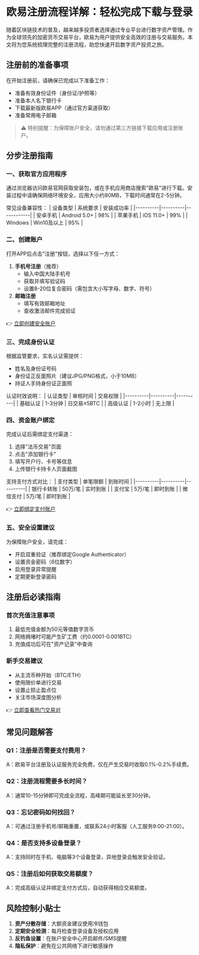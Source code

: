 # 欧易注册流程详解：轻松完成下载与登录

随着区块链技术的普及，越来越多投资者选择通过专业平台进行数字资产管理。作为全球领先的加密货币交易平台，欧易为用户提供安全高效的注册与交易服务。本文将为您系统梳理完整的注册流程，助您快速开启数字资产投资之旅。

## 注册前的准备事项

在开始注册前，请确保已完成以下准备工作：
- 准备有效身份证件（身份证/护照等）
- 准备本人名下银行卡
- 下载最新版欧易APP（通过官方渠道获取）
- 准备常用电子邮箱

> ⚠️ 特别提醒：为保障账户安全，请勿通过第三方链接下载应用或注册账户。

## 分步注册指南

### 一、获取官方应用程序
通过浏览器访问欧易官网获取安装包，或在手机应用商店搜索"欧易"进行下载。安装过程中请确保网络环境安全，应用大小约80MB，下载时间通常在2-5分钟。

常见设备兼容性：
| 设备类型 | 系统要求 | 安装成功率 |
|----------|----------|------------|
| 安卓手机 | Android 5.0+ | 98% |
| 苹果手机 | iOS 11.0+ | 99% |
| Windows | Win10及以上 | 95% |

### 二、创建账户
打开APP后点击"注册"按钮，选择以下任一方式：
1. **手机号注册**（推荐）
   - 输入中国大陆手机号
   - 获取并填写验证码
   - 设置8-20位复合密码（需包含大小写字母、数字、符号）
2. **邮箱注册**
   - 填写有效邮箱地址
   - 查收激活邮件完成验证

👉 [立即创建安全账户](https://bit.ly/okx_welcome)

### 三、完成身份认证
根据监管要求，实名认证需提供：
- 姓名及身份证号码
- 身份证正反面照片（建议JPG/PNG格式，小于10MB）
- 持证人手持身份证正面照

认证时效说明：
| 认证类型 | 审核时间 | 交易权限 |
|----------|----------|----------|
| 基础认证 | 1-3分钟 | 日交易≤5BTC |
| 高级认证 | 1-2小时 | 无上限 |

### 四、资金账户绑定
完成认证后需绑定支付渠道：
1. 选择"法币交易"页面
2. 点击"添加银行卡"
3. 填写开户行、卡号等信息
4. 上传银行卡持卡人页面截图

支持支付方式对比：
| 支付类型 | 单笔限额 | 到账时间 |
|----------|----------|----------|
| 银行卡转账 | 50万/笔 | 实时到账 |
| 支付宝 | 5万/笔 | 即时到账 |
| 微信支付 | 5万/笔 | 即时到账 |

👉 [立即绑定支付账户](https://bit.ly/okx_welcome)

### 五、安全设置建议
为保障账户安全，请完成：
- 开启双重验证（推荐绑定Google Authenticator）
- 设置资金密码（6位数字）
- 启用登录异常提醒
- 定期更新登录密码

## 注册后必读指南

### 首次充值注意事项
1. 最低充值金额为50元等值数字货币
2. 网络拥堵时可能产生矿工费（约0.0001-0.001BTC）
3. 充值成功后可在"资产记录"中查询

### 新手交易建议
- 从主流币种开始（BTC/ETH）
- 使用限价单进行交易
- 设置止损止盈点位
- 关注市场深度图分析

👉 [立即查看热门交易对](https://bit.ly/okx_welcome)

## 常见问题解答

### Q1：注册是否需要支付费用？
A：欧易平台注册及认证服务完全免费，仅在产生交易时收取0.1%-0.2%手续费。

### Q2：注册流程需要多长时间？
A：通常10-15分钟即可完成全流程，高峰期可能延长至30分钟。

### Q3：忘记密码如何找回？
A：可通过注册手机号/邮箱重置，或联系24小时客服（人工服务9:00-21:00）。

### Q4：是否支持多设备登录？
A：支持同时在手机、电脑等3个设备登录，异地登录会触发安全验证。

### Q5：注册后如何获取交易额度？
A：完成高级认证并绑定支付方式后，自动获得相应交易额度。

## 风险控制小贴士

1. **资产分散存储**：大额资金建议使用冷钱包
2. **定期安全检测**：每月检查登录设备及授权应用
3. **反钓鱼设置**：在账户安全中心开启邮件/SMS提醒
4. **隐私保护**：避免在公共网络下进行敏感操作
